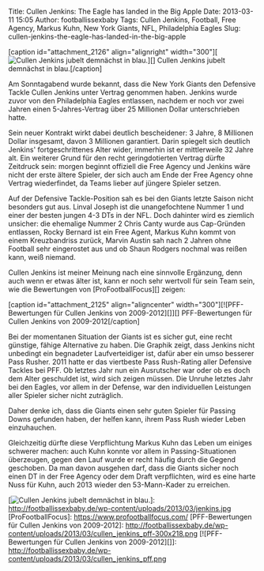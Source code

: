 Title: Cullen Jenkins: The Eagle has landed in the Big Apple
Date: 2013-03-11 15:05
Author: footballissexbaby
Tags: Cullen Jenkins, Football, Free Agency, Markus Kuhn, New York Giants, NFL, Philadelphia Eagles
Slug: cullen-jenkins-the-eagle-has-landed-in-the-big-apple

[caption id="attachment\_2126" align="alignright" width="300"][![Cullen
Jenkins jubelt demnächst in blau.][]][] Cullen Jenkins jubelt demnächst
in blau.[/caption]

Am Sonntagabend wurde bekannt, dass die New York Giants den Defensive
Tackle Cullen Jenkins unter Vertrag genommen haben. Jenkins wurde zuvor
von den Philadelphia Eagles entlassen, nachdem er noch vor zwei Jahren
einen 5-Jahres-Vertrag über 25 Millionen Dollar unterschrieben hatte.

Sein neuer Kontrakt wirkt dabei deutlich bescheidener: 3 Jahre, 8
Millionen Dollar insgesamt, davon 3 Millionen garantiert. Darin spiegelt
sich deutlich Jenkins' fortgeschrittenes Alter wider, immerhin ist er
mittlerweile 32 Jahre alt. Ein weiterer Grund für den recht
geringdotierten Vertrag dürfte Zeitdruck sein: morgen beginnt offiziell
die Free Agency und Jenkins wäre nicht der erste ältere Spieler, der
sich auch am Ende der Free Agency ohne Vertrag wiederfindet, da Teams
lieber auf jüngere Spieler setzen.

Auf der Defensive Tackle-Position sah es bei den Giants letzte Saison
nicht besonders gut aus. Linval Joseph ist die unangefochtene Nummer 1
und einer der besten jungen 4-3 DTs in der NFL. Doch dahinter wird es
ziemlich unsicher: die ehemalige Nummer 2 Chris Canty wurde aus
Cap-Gründen entlassen, Rocky Bernard ist ein Free Agent, Markus Kuhn
kommt von einem Kreuzbandriss zurück, Marvin Austin sah nach 2 Jahren
ohne Football sehr eingerostet aus und ob Shaun Rodgers nochmal was
reißen kann, weiß niemand.

Cullen Jenkins ist meiner Meinung nach eine sinnvolle Ergänzung, denn
auch wenn er etwas älter ist, kann er noch sehr wertvoll für sein Team
sein, wie die Bewertungen von [ProFootballFocus][] zeigen:

[caption id="attachment\_2125" align="aligncenter"
width="300"][![PFF-Bewertungen für Cullen Jenkins von 2009-2012][]][]
PFF-Bewertungen für Cullen Jenkins von 2009-2012[/caption]

Bei der momentanen Situation der Giants ist es sicher gut, eine recht
günstige, fähige Alternative zu haben. Die Graphik zeigt, dass Jenkins
nicht unbedingt ein begnadeter Laufverteidiger ist, dafür aber ein umso
besserer Pass Rusher. 2011 hatte er das viertbeste Pass Rush-Rating
aller Defensive Tackles bei PFF. Ob letztes Jahr nun ein Ausrutscher war
oder ob es doch dem Alter geschuldet ist, wird sich zeigen müssen. Die
Unruhe letztes Jahr bei den Eagles, vor allem in der Defense, war den
individuellen Leistungen aller Spieler sicher nicht zuträglich.

Daher denke ich, dass die Giants einen sehr guten Spieler für Passing
Downs gefunden haben, der helfen kann, ihrem Pass Rush wieder Leben
einzuhauchen.

Gleichzeitig dürfte diese Verpflichtung Markus Kuhn das Leben um einiges
schwerer machen: auch Kuhn konnte vor allem in Passing-Situationen
überzeugen, gegen den Lauf wurde er recht häufig durch die Gegend
geschoben. Da man davon ausgehen darf, dass die Giants sicher noch einen
DT in der Free Agency oder dem Draft verpflichten, wird es eine harte
Nuss für Kuhn, auch 2013 wieder den 53-Mann-Kader zu erreichen.

  [Cullen Jenkins jubelt demnächst in blau.]: http://footballissexbaby.de/wp-content/uploads/2013/03/jenkins-300x225.jpg
  [![Cullen Jenkins jubelt demnächst in blau.][]]: http://footballissexbaby.de/wp-content/uploads/2013/03/jenkins.jpg
  [ProFootballFocus]: https://www.profootballfocus.com/
  [PFF-Bewertungen für Cullen Jenkins von 2009-2012]: http://footballissexbaby.de/wp-content/uploads/2013/03/cullen_jenkins_pff-300x218.png
  [![PFF-Bewertungen für Cullen Jenkins von 2009-2012][]]: http://footballissexbaby.de/wp-content/uploads/2013/03/cullen_jenkins_pff.png
